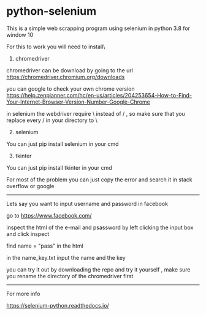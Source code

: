 # python-selenium
This is a simple web scrapping program using selenium in python 3.8 for window 10

For this to work you will need to install\

1) chromedriver

chromedriver can be download by going to the url https://chromedriver.chromium.org/downloads

you can google to check your own chrome version https://help.zenplanner.com/hc/en-us/articles/204253654-How-to-Find-Your-Internet-Browser-Version-Number-Google-Chrome

in selenium the webdriver require \\ instead of / , so make sure that you replace every / in your directory to \\ 

2) selenium

You can just pip install selenium in your cmd

3) tkinter

You can just pip install tkinter in your cmd

For most of the problem you can just copy the error and search it in stack overflow or google

-------------------------------------------------------------------------------------------------
Lets say you want to input username and password in facebook

go to https://www.facebook.com/

inspect the html of the e-mail and psassword by left clicking the input box and click inspect

find name = "pass" in the html

in the name_key.txt input the name and the key

you can try it out by downloading the repo and try it yourself , make sure you rename the directory of the chromedriver first

-------------------------
For more info

https://selenium-python.readthedocs.io/
